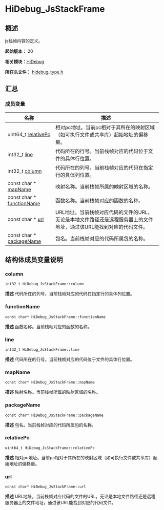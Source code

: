 # HiDebug_JsStackFrame


## 概述

js栈帧内容的定义。

**起始版本：** 20

**相关模块：**[HiDebug](_hi_debug.md)

**所在头文件：** [hidebug_type.h](hidebug__type_8h.md)

## 汇总


### 成员变量

| 名称 | 描述 | 
| -------- | -------- |
| uint64_t [relativePc](#relativepc) | 相对pc地址。当前pc相对于其所在的映射区域（如可执行文件或共享库）起始地址的偏移量。  | 
| int32_t [line](#line) | 代码所在的行号。当前栈帧对应的代码位于文件的具体行位置。  | 
| int32_t [column](#column) | 代码所在的列号。当前栈帧对应的代码在指定行的具体列位置。  | 
| const char \* [mapName](#mapname) | 映射名称。当前栈帧所属的映射区域的名称。  | 
| const char \* [functionName](#functionname) | 函数名称。当前栈帧对应的函数的名称。  | 
| const char \* [url](#url) | URL地址。当前栈帧对应代码的文件的URL，无论是本地文件路径还是远程服务器上的文件地址，通过该URL能找到对应的代码文件。  | 
| const char \* [packageName](#packagename) | 包名。当前栈帧对应的代码所属包的名称。  | 


## 结构体成员变量说明


### column

```
int32_t HiDebug_JsStackFrame::column
```
**描述**
代码所在的列号。当前栈帧对应的代码在指定行的具体列位置。


### functionName

```
const char* HiDebug_JsStackFrame::functionName
```
**描述**
函数名称。当前栈帧对应的函数的名称。


### line

```
int32_t HiDebug_JsStackFrame::line
```
**描述**
代码所在的行号。当前栈帧对应的代码位于文件的具体行位置。


### mapName

```
const char* HiDebug_JsStackFrame::mapName
```
**描述**
映射名称。当前栈帧所属的映射区域的名称。


### packageName

```
const char* HiDebug_JsStackFrame::packageName
```
**描述**
包名。当前栈帧对应的代码所属包的名称。


### relativePc

```
uint64_t HiDebug_JsStackFrame::relativePc
```
**描述**
相对pc地址。当前pc相对于其所在的映射区域（如可执行文件或共享库）起始地址的偏移量。


### url

```
const char* HiDebug_JsStackFrame::url
```
**描述**
URL地址。当前栈帧对应代码的文件的URL，无论是本地文件路径还是远程服务器上的文件地址，通过该URL能找到对应的代码文件。
